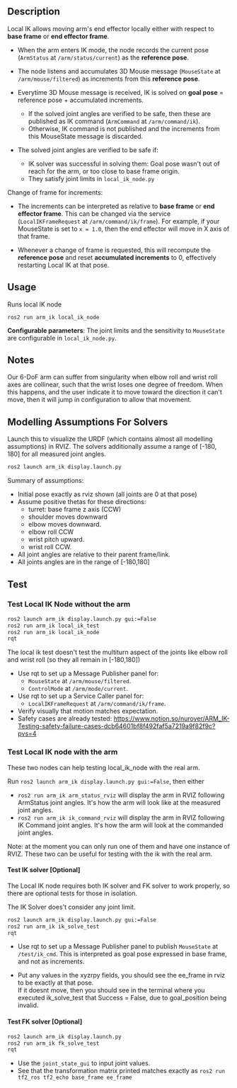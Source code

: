 ## Description

Local IK allows moving arm's end effector locally either with respect to **base frame** or **end effector frame**.

- When the arm enters IK mode, the node records the current pose (`ArmStatus` at `/arm/status/current`) as the **reference pose**.
- The node listens and accumulates 3D Mouse message (`MouseState` at `/arm/mouse/filtered`) as increments from this **reference pose**.
- Everytime 3D Mouse message is received, IK is solved on **goal pose** = reference pose + accumulated increments.

  - If the solved joint angles are verified to be safe, then these are published as IK command (`ArmCommand` at `/arm/command/ik`).
  - Otherwise, IK command is not published and the increments from this MouseState message is discarded.

- The solved joint angles are verified to be safe if:

  - IK solver was successful in solving them: Goal pose wasn't out of reach for the arm, or too close to base frame origin.
  - They satisfy joint limits in `local_ik_node.py`

Change of frame for increments:

- The increments can be interpreted as relative to **base frame** or **end effector frame**. This can be changed via the service (`LocalIKFrameRequest` at `/arm/command/ik/frame`). For example, if your MouseState is set to `x = 1.0`, then the end effector will move in X axis of that frame.

- Whenever a change of frame is requested, this will recompute the **reference pose** and reset **accumulated increments** to 0, effectively restarting Local IK at that pose.

## Usage

Runs local IK node
```
ros2 run arm_ik local_ik_node
```

**Configurable parameters**:
The joint limits and the sensitivity to `MouseState` are configurable in `local_ik_node.py`.



## Notes

Our 6-DoF arm can suffer from singularity when elbow roll and wrist roll axes are collinear, such that the wrist loses one degree of freedom.  When this happens, and the user indicate it to move toward the direction it can't move, then it will jump in configuration to allow that movement. 


## Modelling Assumptions For Solvers

Launch this to visualize the URDF (which contains almost all modelling assumptions) in RVIZ.
The solvers additionally assume a range of [-180, 180] for all measured joint angles.

```bash
ros2 launch arm_ik display.launch.py
```

Summary of assumptions:

- Initial pose exactly as rviz shown (all joints are 0 at that pose)
- Assume positive thetas for these directions:
  - turret: base frame z axis (CCW)
  - shoulder moves downward
  - elbow moves downward.
  - elbow roll CCW
  - wrist pitch upward.
  - wrist roll CCW.
- All joint angles are relative to their parent frame/link.
- All joints angles are in the range of [-180,180]

## Test

### Test Local IK Node without the arm

```bash
ros2 launch arm_ik display.launch.py gui:=False
ros2 run arm_ik local_ik_test
ros2 run arm_ik local_ik_node
rqt
```

The local ik test doesn't test the multiturn aspect of the joints like elbow roll and wrist roll (so they all remain in [-180,180])

- Use rqt to set up a Message Publisher panel for:
  - `MouseState` at `/arm/mouse/filtered`.
  - `ControlMode` at `/arm/mode/current`.
- Use rqt to set up a Service Caller panel for:
  - `LocalIKFrameRequest` at `/arm/command/ik/frame`.
- Verify visually that motion matches expectation.
- Safety cases are already tested: https://www.notion.so/nurover/ARM_IK-Testing-safety-failure-cases-dcb64601bf8f492faf5a7219a9f82f9c?pvs=4

### Test Local IK node with the arm

These two nodes can help testing local_ik_node with the real arm.

Run `ros2 launch arm_ik display.launch.py gui:=False`, then either

- `ros2 run arm_ik arm_status_rviz` will display the arm in RVIZ following ArmStatus joint angles. It's how the arm will look like at the measured joint angles.
- `ros2 run arm_ik ik_command_rviz` will display the arm in RVIZ following IK Command joint angles. It's how the arm will look at the commanded joint angles.

Note: at the moment you can only run one of them and have one instance of RVIZ.
These two can be useful for testing with the ik with the real arm.

#### Test IK solver [Optional]

The Local IK node requires both IK solver and FK solver to work properly, so there are optional tests for those in isolation.

The IK Solver does't consider any joint limit.

```bash
ros2 launch arm_ik display.launch.py gui:=False
ros2 run arm_ik ik_solve_test
rqt
```

- Use rqt to set up a Message Publisher panel to publish `MouseState` at `/test/ik_cmd`. This is interpreted as goal pose expressed in base frame, and not as increments.

- Put any values in the xyzrpy fields, you should see the ee_frame in rviz to be exactly at that pose. \
  If it doesnt move, then you should see in the terminal where you executed ik_solve_test that Success = False, due to goal_position being invalid.

#### Test FK solver [Optional]

```bash
ros2 launch arm_ik display.launch.py
ros2 run arm_ik fk_solve_test
rqt
```

- Use the `joint_state_gui` to input joint values.
- See that the transformation matrix printed matches exactly as `ros2 run tf2_ros tf2_echo base_frame ee_frame`
